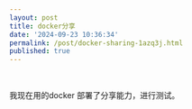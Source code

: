 ```yaml
---
layout: post
title: docker分享
date: '2024-09-23 10:36:34'
permalink: /post/docker-sharing-1azq3j.html
published: true
---
```




‍

我现在用的docker 部署了分享能力，进行测试。

‍
